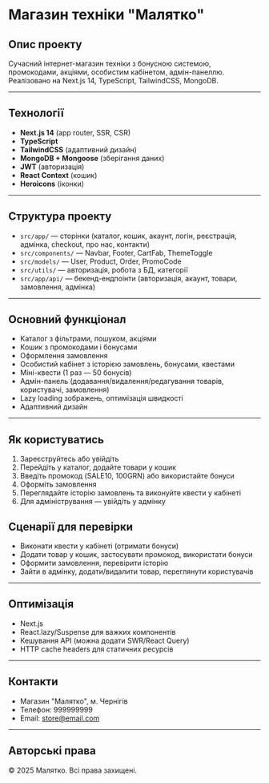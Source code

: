 # Магазин техніки "Малятко"

## Опис проекту

Сучасний інтернет-магазин техніки з бонусною системою, промокодами, акціями, особистим кабінетом, адмін-панеллю. Реалізовано на Next.js 14, TypeScript, TailwindCSS, MongoDB.

---

## Технології
- **Next.js 14** (app router, SSR, CSR)
- **TypeScript**
- **TailwindCSS** (адаптивний дизайн)
- **MongoDB + Mongoose** (зберігання даних)
- **JWT** (авторизація)
- **React Context** (кошик)
- **Heroicons** (іконки)

---

## Структура проекту
- `src/app/` — сторінки (каталог, кошик, акаунт, логін, реєстрація, адмінка, checkout, про нас, контакти)
- `src/components/` — Navbar, Footer, CartFab, ThemeToggle
- `src/models/` — User, Product, Order, PromoCode
- `src/utils/` — авторизація, робота з БД, категорії
- `src/app/api/` — бекенд-ендпоінти (авторизація, акаунт, товари, замовлення, адмінка)

---

## Основний функціонал
- Каталог з фільтрами, пошуком, акціями
- Кошик з промокодами і бонусами
- Оформлення замовлення
- Особистий кабінет з історією замовлень, бонусами, квестами
- Міні-квести (1 раз — 50 бонусів)
- Адмін-панель (додавання/видалення/редагування товарів, користувачі, замовлення)
- Lazy loading зображень, оптимізація швидкості
- Адаптивний дизайн

---

## Як користуватись
1. Зареєструйтесь або увійдіть
2. Перейдіть у каталог, додайте товари у кошик
3. Введіть промокод (SALE10, 100GRN) або використайте бонуси
4. Оформіть замовлення
5. Переглядайте історію замовлень та виконуйте квести у кабінеті
6. Для адміністрування — увійдіть у адмінку



## Сценарії для перевірки
- Виконати квести у кабінеті (отримати бонуси)
- Додати товар у кошик, застосувати промокод, використати бонуси
- Оформити замовлення, перевірити історію
- Зайти в адмінку, додати/видалити товар, переглянути користувачів

---

## Оптимізація
- Next.js <Image loading="lazy" />
- React.lazy/Suspense для важких компонентів
- Кешування API (можна додати SWR/React Query)
- HTTP cache headers для статичних ресурсів

---

## Контакти
- Магазин "Малятко", м. Чернігів
- Телефон: 999999999
- Email: store@email.com

---

## Авторські права
© 2025 Малятко. Всі права захищені. 
